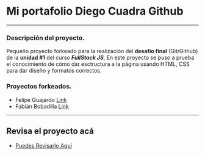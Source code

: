 # Mi portafolio Diego Cuadra Github

---

### Descripción del proyecto.

Pequeño proyecto forkeado para la realización del **desafío final** (Git/Github) de la **unidad #1** del curso **_FullStack JS_**. En este proyecto se puso a prueba el conocimiento de cómo dar esctructura a la página usando HTML, CSS para dar diseño y formatos correctos.

### Proyectos forkeados.

- Felipe Guajardo [Link](https://github.com/Hypezzzz/portafolio)
- Fabián Bobadilla [Link](https://github.com/Hypezzzz/Portafolio-DesafioLatam1)

---

## Revisa el proyecto acá

- [Puedes Revisarlo Aquí](https://hypezzzz.github.io/desafio6-github/)
